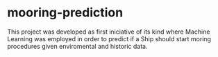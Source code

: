# mooring-prediction
This project was developed as first iniciative of its kind where Machine Learning was employed in order to predict if a Ship should start moring procedures given enviromental and historic data.
